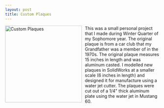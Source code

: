 ```yaml
---
layout: post
title: Custom Plaques
---
```


<img src="{{site.baseurl}}/images/..." alt="Custom Plaques" width="250"
style="float: left; margin-top: 0px; margin-right: 10px" />

This was a small personal project that I made during Winter Quarter of my Sophomore year. The original plaque is from a car club that my Grandfather was a member of in the 1970s. The original plaque measures 15 inches in length and was aluminum casted. I modelled new plaques in SolidWorks at a smaller scale (6 inches in length) and designed it for manufacture using a water jet cutter. The plaques were cut out of a 1/4" thick aluminum plate using the water jet in Mustang 60.
